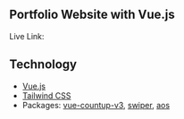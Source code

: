 ## Portfolio Website with Vue.js

Live Link: 

## Technology
- [Vue.js](https://v2.tailwindcss.com/docs/guides/vue-3-vite)
- [Tailwind CSS](https://v2.tailwindcss.com/docs/guides/vue-3-vite)
- Packages: [vue-countup-v3](https://www.npmjs.com/package/vue-countup-v3), [swiper](https://swiperjs.com/vue), [aos](https://michalsnik.github.io/aos/)